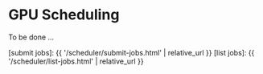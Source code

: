 # GPU Scheduling

To be done ...


[submit jobs]: {{ '/scheduler/submit-jobs.html' | relative_url }}
[list jobs]: {{ '/scheduler/list-jobs.html' | relative_url }}
